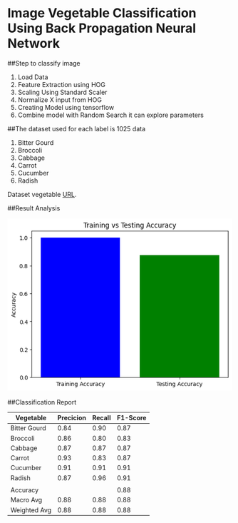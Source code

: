 # Image Vegetable Classification Using Back Propagation Neural Network

##Step to classify image

1. Load Data
2. Feature Extraction using HOG
3. Scaling Using Standard Scaler
4. Normalize X input from HOG
5. Creating Model using tensorflow
6. Combine model with Random Search it can explore parameters

##The dataset used for each label is 1025 data

1. Bitter Gourd
2. Broccoli
3. Cabbage
4. Carrot
5. Cucumber
6. Radish

Dataset vegetable [URL](https://www.kaggle.com/datasets/misrakahmed/vegetable-image-dataset).

##Result Analysis

![Accuracy](accuracy_testing_train.png)

##Classification Report

| Vegetable    | Precicion | Recall | F1-Score |
| ------------ | --------- | ------ | -------- |
| Bitter Gourd | 0.84      | 0.90   | 0.87     |
| Broccoli     | 0.86      | 0.80   | 0.83     |
| Cabbage      | 0.87      | 0.87   | 0.87     |
| Carrot       | 0.93      | 0.83   | 0.87     |
| Cucumber     | 0.91      | 0.91   | 0.91     |
| Radish       | 0.87      | 0.96   | 0.91     |
|              |           |        |          |
| Accuracy     |           |        | 0.88     |
| Macro Avg    | 0.88      | 0.88   | 0.88     |
| Weighted Avg | 0.88      | 0.88   | 0.88     |
